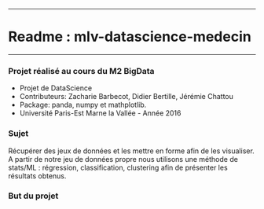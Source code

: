 ***
# Readme : mlv-datascience-medecin
***

### Projet réalisé au cours du M2 BigData
<ul>

<li>Projet de DataScience </li> 
<li>Contributeurs:  Zacharie Barbecot, Didier Bertille, Jérémie Chattou </li>
<li>Package: panda, numpy et mathplotlib. </li>
<li> Université Paris-Est Marne la Vallée - Année 2016 </li>
</ul>

### Sujet
Récupérer des jeux de données et les mettre en forme afin de les visualiser.   
A partir de notre jeu de données propre nous utilisons une méthode de stats/ML : régression, classification, clustering 
afin de présenter les résultats obtenus.

### But du projet



